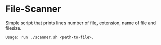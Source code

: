 # File-Scanner

Simple script that prints lines number of file, extension, name of file and filesize.

    Usage: run ./scanner.sh <path-to-file>.
